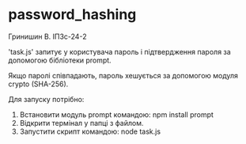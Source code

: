 # password_hashing
Гринишин В. 
ІПЗс-24-2

'task.js' запитує у користувача пароль і підтвердження пароля за допомогою бібліотеки prompt.

Якщо паролі співпадають, пароль хешується за допомогою модуля crypto (SHA-256).

Для запуску потрібно:
1. Встановити модуль prompt командою: npm install prompt
2. Відкрити термінал у папці з файлом.
3. Запустити скрипт командою: node task.js
